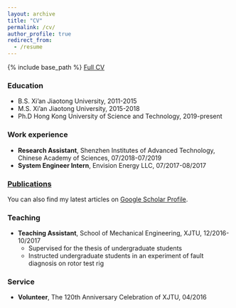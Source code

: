 ```yaml
---
layout: archive
title: "CV"
permalink: /cv/
author_profile: true
redirect_from:
  - /resume
---
```


{% include base_path %}
<a href="https://docs.google.com/document/d/1I_pskUUkR0F-M39aNBe-BI2NoyAhiWc2to2PEfdwV4k/edit?usp=sharing">Full CV</a>
### Education
* B.S. Xi’an Jiaotong University, 2011-2015
* M.S. Xi’an Jiaotong University, 2015-2018
* Ph.D Hong Kong University of Science and Technology, 2019-present

### Work experience
* **Research Assistant**, Shenzhen Institutes of Advanced Technology, Chinese Academy of Sciences, 07/2018-07/2019
* **System Engineer Intern**, Envision Energy LLC, 07/2017-08/2017

<!--
### Skills
* Skill 1
* Skill 2
  * Sub-skill 2.1
  * Sub-skill 2.2
  * Sub-skill 2.3
* Skill 3
-->

### <a href="https://dong-he.github.io/publications/">Publications</a>
You can also find my latest articles on <a href="https://scholar.google.com/citations?user=hHxsez8AAAAJ&hl=zh-CN&oi=sra">Google Scholar Profile</a>.

<!--
### Talks
  <ul>{% for post in site.talks %}
    {% include archive-single-talk-cv.html %}
  {% endfor %}</ul>
-->

### Teaching
* **Teaching Assistant**, School of Mechanical Engineering, XJTU, 12/2016-10/2017
  * Supervised for the thesis of undergraduate students
  * Instructed undergraduate students in an experiment of fault diagnosis on rotor test rig
  
### Service
* **Volunteer**, The 120th Anniversary Celebration of XJTU, 04/2016
